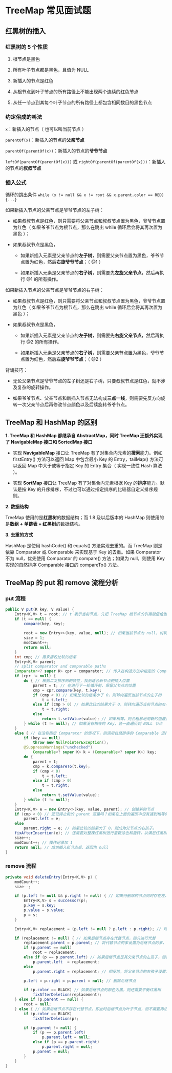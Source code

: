 # TreeMap 常见面试题

## 红黑树的插入

### 红黑树的 5 个性质

1. 根节点是黑色

2. 所有叶子节点都是黑色，且值为 NULL

3. 新插入的节点是红色

4. 从根节点到叶子节点的所有路径上不能出现两个连续的红色节点

5. 从任一节点到其每个叶子节点的所有路径上都包含相同数目的黑色节点

### 约定俗成的叫法

`x`：新插入的节点（ 也可以叫当前节点 ）

`parentOf(x)`：新插入的节点的**父亲节点**

`parentOf(parentOf(x))`：新插入的节点的**爷爷节点**

`leftOf(parentOf(parentOf(x)))` 或 `rightOf(parentOf(parentOf(x)))`：新插入的节点的**叔叔节点**

### 插入公式

循环的跳出条件 `while (x != null && x != root && x.parent.color == RED) {...}`

如果新插入节点的父亲节点是爷爷节点的左子树：

  * 如果叔叔节点是红色，则只需要将父亲节点和叔叔节点置为黑色，爷爷节点置为红色（ 如果爷爷节点为根节点，那么在跳出 while 循环后会将其再次置为黑色 ）；
  
  * 如果叔叔节点是黑色，
  
    * 如果新插入元素是父亲节点的**左子树**，则需要父亲节点置为黑色，爷爷节点置为红色，然后**右旋爷爷节点**；（ @1 ）
    
    * 如果新插入元素是父亲节点的**右子树**，则需要先**左旋父亲节点**，然后再执行 @1 的所有操作。
    
如果新插入节点的父亲节点是爷爷节点的右子树：

  * 如果叔叔节点是红色，则只需要将父亲节点和叔叔节点置为黑色，爷爷节点置为红色（ 如果爷爷节点为根节点，那么在跳出 while 循环后会将其再次置为黑色 ）；
  
  * 如果叔叔节点是黑色，
  
    * 如果新插入元素是父亲节点的**左子树**，则需要先**右旋父亲节点**，然后再执行 @2 的所有操作。
    
    * 如果新插入元素是父亲节点的**右子树**，则需要父亲节点置为黑色，爷爷节点置为红色，然后**左旋爷爷节点**；（ @2 ）

背诵技巧：

* 无论父亲节点是爷爷节点的左子树还是右子树，只要叔叔节点是红色，就不涉及复杂的旋转操作。

* 如果爷爷节点、父亲节点和新插入节点无法构成**三点一线**，则需要先反方向旋转一次父亲节点后再修改节点颜色以及后续旋转爷爷节点。

##  TreeMap 和 HashMap 的区别

**1. TreeMap 和 HashMap 都继承自 AbstractMap，同时 TreeMap 还额外实现了 NavigableMap 接口和 SortedMap 接口**

* 实现 **NavigableMap** 接口让 TreeMap 有了对集合内元素的**搜索**能力。例如 firstEntry() 方法可以返回 Map 中包含最小 Key 的 Entry，tailMap() 方法可以返回 Map 中大于或等于指定 Key 的 Entry 集合（ 实现一致性 Hash 算法 ）。

* 实现 **SortMap** 接口让 TreeMap 有了对集合内元素根据 Key 的**排序**能力。默认是按 Key 的升序排序，不过也可以通过指定排序的比较器自定义排序规则。

**2. 数据结构**

TreeMap 使用的是**红黑树**的数据结构；而 1.8 及以后版本的 HashMap 则使用的是**数组 + 单链表 + 红黑树**的数据结构。

**3. 去重的方式**

HashMap 是使用 hashCode() 和 equals() 方法实现去重的。而 TreeMap 则是依靠 Comparator 或 Comparable 来实现基于 Key 的去重。如果 Comparator 不为 null，优先使用 Comparator 的 compare() 方法；如果为 null，则使用 Key 实现的自然排序 Comparable 接口的 compareTo() 方法。 

## TreeMap 的 put 和 remove 流程分析

### put 流程

```java
public V put(K key, V value) {
    Entry<K,V> t = root; // t 表示当前节点，先把 TreeMap 根节点的引用赋值给当前节点
    if (t == null) {
        compare(key, key);
        
        root = new Entry<>(key, value, null); // 如果当前节点为 null，说明为空树，那么新插入的节点直接就作为根节点。compare(key, key) 的意义是提前校验 Key 是否可以比较，即有没有指定的 Comparator 或 Key 有没有继承 Comparable 并覆写 compareTo() 方法，如果都没有则抛出 NPE
        size = 1;
        modCount++;
        return null;
    }
    int cmp; // 用来接收比较的结果
    Entry<K,V> parent;
    // split comparator and comparable paths
    Comparator<? super K> cpr = comparator; // 传入在构造方法中指定的 Comparator
    if (cpr != null) { 
        do { // 根据二叉排序树的特性，找到适合新节点的插入位置
            parent = t; // 在进行下一轮循环前，保留父节点的位置
            cmp = cpr.compare(key, t.key);
            if (cmp < 0) // 如果比较的结果小于 0，则转向遍历当前节点的左子树
                t = t.left;
            else if (cmp > 0) // 如果比较的结果大于 0，则转向遍历当前节点的右子树
                t = t.right;
            else
                return t.setValue(value); // 如果相等，则会粗暴地用新的值覆盖当前节点旧的值，并返回旧的值
        } while (t != null); // 如果没有相等的 Key，会一直遍历到 NULL 节点
    }
    else { // 在没有指定 Comparator 的情况下，则调用自然排序的 Comparable 进行比较
        if (key == null)
            throw new NullPointerException();
        @SuppressWarnings("unchecked")
            Comparable<? super K> k = (Comparable<? super K>) key;
        do {
            parent = t;
            cmp = k.compareTo(t.key);
            if (cmp < 0)
                t = t.left;
            else if (cmp > 0)
                t = t.right;
            else
                return t.setValue(value);
        } while (t != null);
    }
    Entry<K,V> e = new Entry<>(key, value, parent); // 创建新的节点
    if (cmp < 0) // 还记得之前的 parent 变量吗？如果在上面的遍历中没有遇到相等的 Key，则会把新插入的节点与 parent 变量保存的父节点进行比较。如果比较的结果小于 0，则成为父节点的左孩子。
        parent.left = e;
    else
        parent.right = e; // 如果比较的结果大于 0，则成为父节点的右孩子。
    fixAfterInsertion(e); // 还需要对整棵红黑树进行重新涂色和旋转，以满足红黑树平衡的条件
    size++;
    modCount++; // 操作记录加 1
    return null; // 成功插入新节点后，返回为 null
}
```

### remove 流程

```java
private void deleteEntry(Entry<K,V> p) {
    modCount++;
    size--;

    if (p.left != null && p.right != null) { // 如果待删除的节点同时存在左、右孩子，则获取其后继节点。将其 key 和 value 复制给引用 p 指向的节点的 key 和 value，并将引用 p 移动至后继节点。这样做的目的是，将同时拥有左、右孩子的节点的删除操作转换为对其后继节点的删除，减少平衡红黑树的次数
        Entry<K,V> s = successor(p);
        p.key = s.key;
        p.value = s.value;
        p = s;
    }

    Entry<K,V> replacement = (p.left != null ? p.left : p.right); // 现如今引用 p 已指向待删除节点的后继节点，判断该后继节点是否拥有左或右孩子（ 可以简单地理解为后继节点找个接盘侠 ）

    if (replacement != null) { // 如果后继节点存在代替节点，则先进行代替
        replacement.parent = p.parent; // 将代替节点的爹设置为后继节点的爹，简称爹的传递
        if (p.parent == null)
            root = replacement;
        else if (p == p.parent.left) // 如果后继节点是其父亲节点的左孩子，则将父亲节点的左子树设置为代替节点
            p.parent.left  = replacement;
        else
            p.parent.right = replacement; // 相反地，将父亲节点的右孩子设置为代替节点

        p.left = p.right = p.parent = null; // 删除后继节点

        if (p.color == BLACK) // 如果后继节点的颜色为黑，则还需要平衡红黑树
            fixAfterDeletion(replacement);
    } else if (p.parent == null) {
        root = null;
    } else { // 如果后继节点不存在代替节点，即此时后继节点为叶子节点，则不需要再进行代替操作。然后先平衡红黑树再删除后继节点
        if (p.color == BLACK)
            fixAfterDeletion(p);

        if (p.parent != null) {
            if (p == p.parent.left)
                p.parent.left = null;
            else if (p == p.parent.right)
                p.parent.right = null;
            p.parent = null;
        }
    }
}
```

